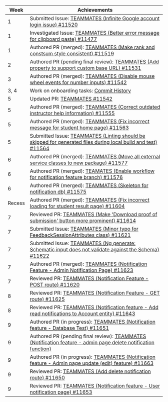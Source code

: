 | Week   | Achievements                                                                                                                                                         |
| ------ | -------------------------------------------------------------------------------------------------------------------------------------------------------------------- |
| 1      | Submitted Issue: [TEAMMATES (Infinite Google account login issue) #11520](https://github.com/TEAMMATES/teammates/issues/11520)                                       |
| 1      | Investigated Issue: [TEAMMATES (Better error message for clipboard paste) #11477](https://github.com/TEAMMATES/teammates/issues/11477)                               |
| 1      | Authored PR (merged): [TEAMMATES (Make rank and constsum style consistent) #11519](https://github.com/TEAMMATES/teammates/pull/11519)                                |
| 2      | Authored PR (pending final review): [TEAMMATES (Add property to support custom base URL) #11531](https://github.com/TEAMMATES/teammates/pull/11531)                  |
| 3      | Authored PR (merged): [TEAMMATES (Disable mouse wheel events for number inputs) #11542](https://github.com/TEAMMATES/teammates/pull/11542)                           |
| 3, 4   | Work on onboarding tasks: [Commit History](https://github.com/TEAMMATES-2122S2-Team2/teammates/commits/onboarding-task?author=fsgmhoward)                            |
| 5      | Updated PR: [TEAMMATES #11542](https://github.com/TEAMMATES/teammates/pull/11542)                                                                                    |
| 5      | Authored PR (merged): [TEAMMATES (Correct outdated instructor help information) #11555](https://github.com/TEAMMATES/teammates/pull/11555)                           |
| 5      | Authored PR (merged): [TEAMMATES (Fix incorrect message for student home page) #11563](https://github.com/TEAMMATES/teammates/pull/11563)                            |
| 5      | Submitted Issue: [TEAMMATES (Linting should be skipped for generated files during local build and test) #11564](https://github.com/TEAMMATES/teammates/issues/11564) |
| 6      | Authored PR (merged): [TEAMMATES (Move all external service classes to new package) #11577](https://github.com/TEAMMATES/teammates/pull/11577)                       |
| 6      | Authored PR (merged): [TEAMATES (Enable workflow for notification feature branch) #11576](https://github.com/TEAMMATES/teammates/pull/11576)                         |
| 6      | Authored PR (merged): [TEAMMATES (Skeleton for notification db) #11575](https://github.com/TEAMMATES/teammates/pull/11575)                                           |
| Recess | Authored PR (merged): [TEAMMATES (Fix incorrect loading for student result page) #11604](https://github.com/TEAMMATES/teammates/pull/11604)                          |
| 7      | Reviewed PR: [TEAMMATES (Make 'Download proof of submission' button more prominent) #11614](https://github.com/TEAMMATES/teammates/pull/11614)                       |
| 7      | Submitted Issue: [TEAMMATES (Minor typo for FeedbackSessionAttributes class) #11621](https://github.com/TEAMMATES/teammates/issues/11621)                            |
| 7      | Submitted Issue: [TEAMMATES (Ng generate: Schematic input does not validate against the Schema) #11622](https://github.com/TEAMMATES/teammates/issues/11622)         |
| 7      | Authored PR (merged): [TEAMMATES (Notification Feature - Admin Notification Page) #11623](https://github.com/TEAMMATES/teammates/pull/11623)                         |
| 7      | Reviewed PR: [TEAMMATES (Notification Feature - POST route) #11620](https://github.com/TEAMMATES/teammates/pull/11620)                                               |
| 8      | Reviewed PR: [TEAMMATES (Notification Feature - GET route) #11625](https://github.com/TEAMMATES/teammates/pull/11625)                                                |
| 8      | Reviewed PR: [TEAMMATES (Notification feature - Add read notifications to Account entity) #11643](https://github.com/TEAMMATES/teammates/pull/11643)                 |
| 9      | Authored PR (in progress): [TEAMMATES (Notification feature - Database Test) #11651](https://github.com/TEAMMATES/teammates/pull/11651)                              |
| 9      | Authored PR (pending final review): [TEAMMATES (Notification feature - admin page delete notification function)](https://github.com/TEAMMATES/teammates/pull/11652)  |
| 9      | Authored PR (in progress): [TEAMMATES (Notification feature - Admin page update (edit) feature) #11663](https://github.com/TEAMMATES/teammates/pull/11663)           |
| 9      | Reviewed PR: [TEAMMATES (Add delete notification route) #11650](https://github.com/TEAMMATES/teammates/pull/11650)                                                   |
| 9      | Reviewed PR: [TEAMMATES (Notification feature - User notification page) #11653](https://github.com/TEAMMATES/teammates/pull/11653)                                   |